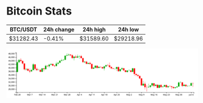 # Bitcoin Stats

BTC/USDT|24h change|24h high|24h low|
|---|---|---|---|
|$31282.43|-0.41%|$31589.60|$29218.96|

<img src="./chart.svg">

